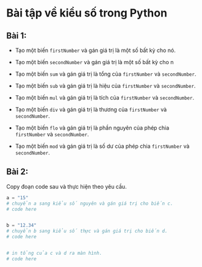 # Bài tập về kiểu số trong Python

## Bài 1:

- Tạo một biến `firstNumber` và gán giá trị là một số bất kỳ cho nó.
- Tạo một biến `secondNumber` và gán giá trị là một số bất kỳ cho n

- Tạo một biến `sum` và gán giá trị là tổng của `firstNumber` và `secondNumber`.
- Tạo một biến `sub` và gán giá trị là hiệu của `firstNumber` và `secondNumber`.
- Tạo một biến `mul` và gán giá trị là tích của `firstNumber` và `secondNumber`.
- Tạo một biến `div` và gán giá trị là thương của `firstNumber` và `secondNumber`.
- Tạo một biến `flo` và gán giá trị là phần nguyên của phép chia `firstNumber` và `secondNumber`.
- Tạo một biến `mod` và gán giá trị là số dư của phép chia `firstNumber` và `secondNumber`.

## Bài 2:

Copy đoạn code sau và thực hiện theo yêu cầu.

```python
a = "15"
# chuyển a sang kiểu số nguyên và gán giá trị cho biến c.
# code here


b = "12.34"
# chuyển b sang kiểu số thực và gán giá trị cho biến d.
# code here


# in tổng của c và d ra màn hình.
# code here


```
